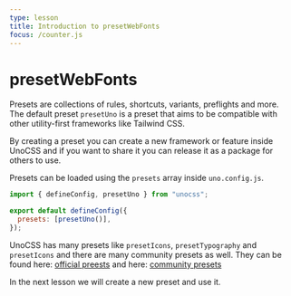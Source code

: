 ```yaml
---
type: lesson
title: Introduction to presetWebFonts
focus: /counter.js
---
```


# presetWebFonts

Presets are collections of rules, shortcuts, variants, preflights and more. The default preset `presetUno` is a preset that aims to be compatible with other utility-first frameworks like Tailwind CSS.

By creating a preset you can create a new framework or feature inside UnoCSS and if you want to share it you can release it as a package for others to use. 

Presets can be loaded using the `presets` array inside `uno.config.js`. 

```js
import { defineConfig, presetUno } from "unocss";

export default defineConfig({
  presets: [presetUno()],
});
```

UnoCSS has many presets like `presetIcons`, `presetTypography` and `presetIcons` and there are many community presets as well. They can be found here: [official preests](https://unocss.dev/presets/) and here: [community presets](https://unocss.dev/presets/community)

In the next lesson we will create a new preset and use it.